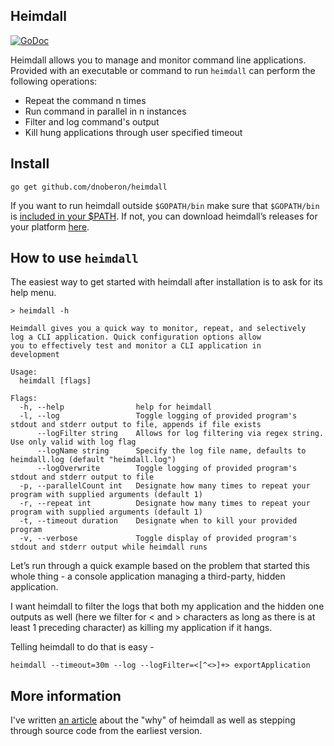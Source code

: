  Heimdall
----
[![GoDoc](https://godoc.org/github.com/DnOberon/heimdall/bifrost?status.svg)](https://godoc.org/github.com/DnOberon/heimdall/bifrost)

Heimdall allows you to manage and monitor command line applications. Provided with an executable or command to run `heimdall` can perform the following operations:

* Repeat the command n times
* Run command in parallel in n instances
* Filter and log command's output
* Kill hung applications through user specified timeout



## Install

```console
go get github.com/dnoberon/heimdall 
```

If you want to run heimdall outside `$GOPATH/bin` make sure that `$GOPATH/bin` is [included in your \$PATH](https://golang.org/doc/code.html#GOPATH).
If not, you can download  heimdall’s releases for your platform [here](https://github.com/DnOberon/heimdall/releases).

## How to use `heimdall`

The easiest way to get started with heimdall after installation is to ask for its help menu.

```console
> heimdall -h

Heimdall gives you a quick way to monitor, repeat, and selectively
log a CLI application. Quick configuration options allow
you to effectively test and monitor a CLI application in
development

Usage:
  heimdall [flags]

Flags:
  -h, --help                help for heimdall
  -l, --log                 Toggle logging of provided program's stdout and stderr output to file, appends if file exists
      --logFilter string    Allows for log filtering via regex string. Use only valid with log flag
      --logName string      Specify the log file name, defaults to heimdall.log (default "heimdall.log")
      --logOverwrite        Toggle logging of provided program's stdout and stderr output to file
  -p, --parallelCount int   Designate how many times to repeat your program with supplied arguments (default 1)
  -r, --repeat int          Designate how many times to repeat your program with supplied arguments (default 1)
  -t, --timeout duration    Designate when to kill your provided program
  -v, --verbose             Toggle display of provided program's stdout and stderr output while heimdall runs

```

Let’s run through a quick example based on the problem that started this whole thing - a console application managing a third-party, hidden application. 

I want heimdall to filter the logs that both my application and the hidden one outputs as well (here we filter for < and > characters as long as there is at least 1 preceding character) as killing my application if it hangs.

Telling heimdall to do that is easy -

`heimdall --timeout=30m --log --logFilter=<[^<>]+> exportApplication`


## More information

I've written [an article](https://notyourlanguage.com/post/heimdall/) about the "why" of heimdall as well as stepping through source code from the earliest version.
